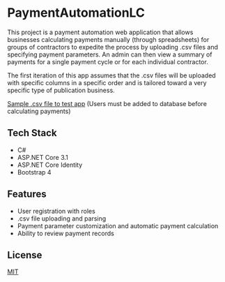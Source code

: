 # PaymentAutomationLC

This project is a payment automation web application that allows businesses calculating payments manually (through spreadsheets) for groups of contractors to expedite the process by uploading .csv files and specifying payment parameters. An admin can then view a summary of payments for a single payment cycle or for each individual contractor.

The first iteration of this app assumes that the .csv files will be uploaded with specific columns in a specific order and is tailored toward a very specific type of publication business.

[Sample .csv file to test app](https://github.com/robin-j9/PaymentAutomationLC/blob/master/dummyData%20for%20PaymentAutomationLC.csv)
(Users must be added to database before calculating payments)

## Tech Stack

* C#
* ASP.NET Core 3.1
* ASP.NET Core Identity
* Bootstrap 4

## Features

* User registration with roles
* .csv file uploading and parsing
* Payment parameter customization and automatic payment calculation
* Ability to review payment records

## License

[MIT](https://spdx.org/licenses/MIT.html)
